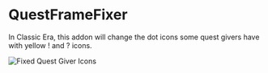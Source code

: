 # QuestFrameFixer
In Classic Era, this addon will change the dot icons some quest givers have with yellow ! and ? icons.

![Fixed Quest Giver Icons](https://i.imgur.com/cZ9dvJH.png "Fixed Quest Giver Icons")
